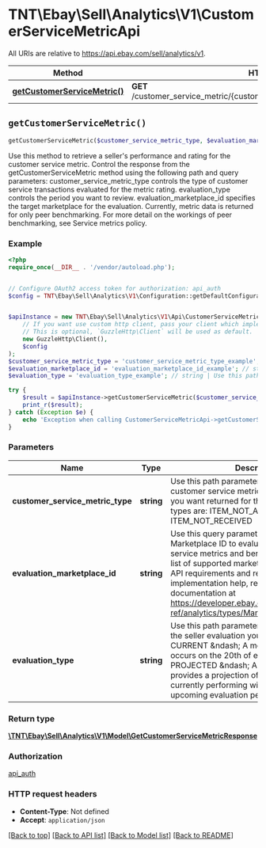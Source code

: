 # TNT\Ebay\Sell\Analytics\V1\CustomerServiceMetricApi

All URIs are relative to https://api.ebay.com/sell/analytics/v1.

Method | HTTP request | Description
------------- | ------------- | -------------
[**getCustomerServiceMetric()**](CustomerServiceMetricApi.md#getCustomerServiceMetric) | **GET** /customer_service_metric/{customer_service_metric_type}/{evaluation_type} | 


## `getCustomerServiceMetric()`

```php
getCustomerServiceMetric($customer_service_metric_type, $evaluation_marketplace_id, $evaluation_type): \TNT\Ebay\Sell\Analytics\V1\Model\GetCustomerServiceMetricResponse
```



Use this method to retrieve a seller's performance and rating for the customer service metric. Control the response from the getCustomerServiceMetric method using the following path and query parameters: customer_service_metric_type controls the type of customer service transactions evaluated for the metric rating. evaluation_type controls the period you want to review. evaluation_marketplace_id specifies the target marketplace for the evaluation. Currently, metric data is returned for only peer benchmarking. For more detail on the workings of peer benchmarking, see Service metrics policy.

### Example

```php
<?php
require_once(__DIR__ . '/vendor/autoload.php');


// Configure OAuth2 access token for authorization: api_auth
$config = TNT\Ebay\Sell\Analytics\V1\Configuration::getDefaultConfiguration()->setAccessToken('YOUR_ACCESS_TOKEN');


$apiInstance = new TNT\Ebay\Sell\Analytics\V1\Api\CustomerServiceMetricApi(
    // If you want use custom http client, pass your client which implements `GuzzleHttp\ClientInterface`.
    // This is optional, `GuzzleHttp\Client` will be used as default.
    new GuzzleHttp\Client(),
    $config
);
$customer_service_metric_type = 'customer_service_metric_type_example'; // string | Use this path parameter to specify the type of customer service metrics and benchmark data you want returned for the seller. Supported types are: ITEM_NOT_AS_DESCRIBED ITEM_NOT_RECEIVED
$evaluation_marketplace_id = 'evaluation_marketplace_id_example'; // string | Use this query parameter to specify the Marketplace ID to evaluate for the customer service metrics and benchmark data. For the list of supported marketplaces, see Analytics API requirements and restrictions. For implementation help, refer to eBay API documentation at https://developer.ebay.com/devzone/rest/api-ref/analytics/types/MarketplaceIdEnum.html
$evaluation_type = 'evaluation_type_example'; // string | Use this path parameter to specify the type of the seller evaluation you want returned, either: CURRENT &ndash; A monthly evaluation that occurs on the 20th of every month. PROJECTED &ndash; A daily evaluation that provides a projection of how the seller is currently performing with regards to the upcoming evaluation period.

try {
    $result = $apiInstance->getCustomerServiceMetric($customer_service_metric_type, $evaluation_marketplace_id, $evaluation_type);
    print_r($result);
} catch (Exception $e) {
    echo 'Exception when calling CustomerServiceMetricApi->getCustomerServiceMetric: ', $e->getMessage(), PHP_EOL;
}
```

### Parameters

Name | Type | Description  | Notes
------------- | ------------- | ------------- | -------------
 **customer_service_metric_type** | **string**| Use this path parameter to specify the type of customer service metrics and benchmark data you want returned for the seller. Supported types are: ITEM_NOT_AS_DESCRIBED ITEM_NOT_RECEIVED |
 **evaluation_marketplace_id** | **string**| Use this query parameter to specify the Marketplace ID to evaluate for the customer service metrics and benchmark data. For the list of supported marketplaces, see Analytics API requirements and restrictions. For implementation help, refer to eBay API documentation at https://developer.ebay.com/devzone/rest/api-ref/analytics/types/MarketplaceIdEnum.html |
 **evaluation_type** | **string**| Use this path parameter to specify the type of the seller evaluation you want returned, either: CURRENT &amp;ndash; A monthly evaluation that occurs on the 20th of every month. PROJECTED &amp;ndash; A daily evaluation that provides a projection of how the seller is currently performing with regards to the upcoming evaluation period. |

### Return type

[**\TNT\Ebay\Sell\Analytics\V1\Model\GetCustomerServiceMetricResponse**](../Model/GetCustomerServiceMetricResponse.md)

### Authorization

[api_auth](../../README.md#api_auth)

### HTTP request headers

- **Content-Type**: Not defined
- **Accept**: `application/json`

[[Back to top]](#) [[Back to API list]](../../README.md#endpoints)
[[Back to Model list]](../../README.md#models)
[[Back to README]](../../README.md)
